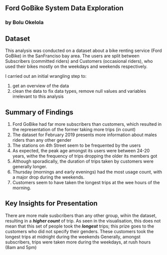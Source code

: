 ## Ford GoBike System Data Exploration
### by Bolu Okelola

## Dataset

This analysis was conducted on a dataset about a bike renting service (Ford GoBike) in the SanFranciso bay area. The users are split between Subscribers (committed riders) and Customers (occasional riders), who used their bikes mostly on the weekdays and weekends respectively.

I carried out an initial wrangling step to:

1. get an overview of the data
2. clean the data to fix data types, remove null values and variables irrelevant to this analysis

## Summary of Findings

1. Ford GoBike had far more subscribers than customers, which resulted in the representation of the former taking more trips (in count)
2. The dataset for February 2019 presents more information about males riders than any other gender
3. The stations on 4th Street seem to be frequented by the users
4. As expected, the peak age amongst its users were between 24-20 years, withe the frequency of trips dropping the older its members got
5. Although sporadically, the duration of trips taken by customers were generally longer.
6. Thursday (mornings and early evenings) had the most usage count, with a major drop during the weekends.
7. Customers seem to have taken the longest trips at the wee hours of the morning.


## Key Insights for Presentation

There are more male susbcribers than any other group, wihin the dataset, resulting in a ***higher count*** of trip. As seen in the visualisation, this does not mean that this set of people took the ***longest*** trips; this prize goes to the customers who did not specify their genders.
These customers took the longest trips at midnight during the weekends
Generally, amongst subscribers, trips were taken more during the weekdays, at rush hours (8am and 5pm)
